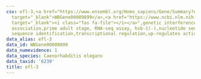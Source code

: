 ```yaml
---
csv: efl-3,<a href="https://www.ensembl.org/Homo_sapiens/Gene/Summary?db=core;g=WBGene00009899"
  target="_blank">WBGene00009899</a>,<a href="https://www.ncbi.nlm.nih.gov/pubmed/30894454"
  target="_blank"><i class="fas fa-file"></i></a>",genetic interference,functional
  association,prime adult stage, RNA-seq assay, hsb-1(-),nucleotide sequence identification,nucleotide
  sequence identification,transcriptional regulation,up-regulates activity
data_alias: efl-3
data_id: WBGene00009899
data_numevidence: 1
data_species: Caenorhabditis elegans
data_taxid: '6239'
title: efl-3
---
```

